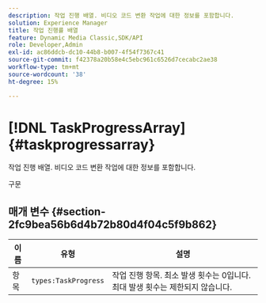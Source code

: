 ```yaml
---
description: 작업 진행 배열. 비디오 코드 변환 작업에 대한 정보를 포함합니다.
solution: Experience Manager
title: 작업 진행률 배열
feature: Dynamic Media Classic,SDK/API
role: Developer,Admin
exl-id: ac86ddcb-dc10-44b8-b007-4f54f7367c41
source-git-commit: f42378a20b58e4c5ebc961c6526d7cecabc2ae38
workflow-type: tm+mt
source-wordcount: '38'
ht-degree: 15%

---
```


# [!DNL TaskProgressArray]{#taskprogressarray}

작업 진행 배열. 비디오 코드 변환 작업에 대한 정보를 포함합니다.

구문

## 매개 변수 {#section-2fc9bea56b6d4b72b80d4f04c5f9b862}

| 이름 | 유형 | 설명 |
|---|---|---|
| 항목 | `types:TaskProgress` | 작업 진행 항목. 최소 발생 횟수는 0입니다. 최대 발생 횟수는 제한되지 않습니다. |

